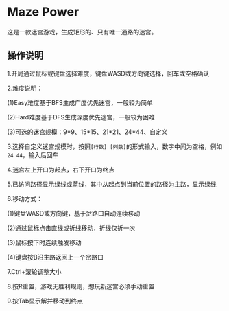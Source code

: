# Maze Power

这是一款迷宫游戏，生成矩形的、只有唯一通路的迷宫。

## 操作说明

1.开局通过鼠标或键盘选择难度，键盘WASD或方向键选择，回车或空格确认

2.难度说明：

(1)Easy难度基于BFS生成广度优先迷宫，一般较为简单

(2)Hard难度基于DFS生成深度优先迷宫，一般较为困难

(3)可选的迷宫规模：9\*9、15\*15、21\*21、24\*44、自定义

3.选择自定义迷宫规模时，按照`[行数] [列数]`的形式输入，数字中间为空格，例如`24 44`，输入后回车

4.迷宫左上开口为起点，右下开口为终点

5.已访问路径显示绿线或蓝线，其中从起点到当前位置的路径为主路，显示绿线

6.移动方式：

(1)键盘WASD或方向键，基于岔路口自动连续移动

(2)通过鼠标点击直线或折线移动，折线仅折一次

(3)鼠标按下时连续触发移动

(4)键盘按B沿主路返回上一个岔路口

7.Ctrl+滚轮调整大小

8.按R重置，游戏无胜利规则，想玩新迷宫必须手动重置

9.按Tab显示解并移动到终点

